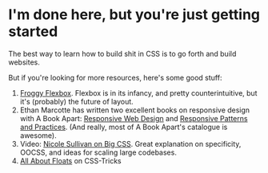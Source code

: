 # I'm done here, but you're just getting started

The best way to learn how to build shit in CSS 
is to go forth and build websites.

But if you're looking for more resources, here's some good stuff:

1. [Froggy Flexbox](http://flexboxfroggy.com/). Flexbox is in its infancy, and pretty counterintuitive,
but it's (probably) the future of layout. 
2. Ethan Marcotte has written two excellent books on responsive design with A Book Apart: [Responsive Web Design](http://abookapart.com/products/responsive-web-design) and [Responsive Patterns and Practices](http://abookapart.com/products/responsive-design-patterns-principles). (And really, most of A Book Apart's catalogue is awesome).
3. Video: [Nicole Sullivan on Big CSS](https://vimeo.com/72759139). Great explanation on specificity, OOCSS, and ideas for scaling large codebases.
4. [All About Floats](https://css-tricks.com/all-about-floats/) on CSS-Tricks